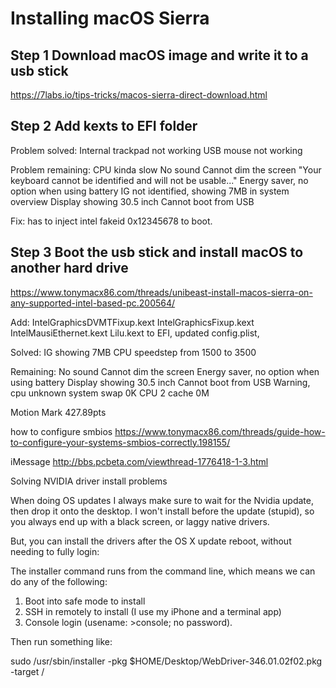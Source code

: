 # Installing macOS Sierra

## Step 1 Download macOS image and write it to a usb stick
https://7labs.io/tips-tricks/macos-sierra-direct-download.html

## Step 2 Add kexts to EFI folder
Problem solved:
  Internal trackpad not working
  USB mouse not working

Problem remaining:
  CPU kinda slow
  No sound
  Cannot dim the screen
  "Your keyboard cannot be identified and will not be usable..."
  Energy saver, no option when using battery
  IG not identified, showing 7MB in system overview
  Display showing 30.5 inch
  Cannot boot from USB

  Fix: has to inject intel fakeid 0x12345678 to boot.

## Step 3 Boot the usb stick and install macOS to another hard drive
https://www.tonymacx86.com/threads/unibeast-install-macos-sierra-on-any-supported-intel-based-pc.200564/

  Add: IntelGraphicsDVMTFixup.kext IntelGraphicsFixup.kext IntelMausiEthernet.kext Lilu.kext to EFI, updated config.plist,

  Solved:
    IG showing 7MB
    CPU speedstep from 1500 to 3500

  Remaining:
  No sound
  Cannot dim the screen
  Energy saver, no option when using battery
  Display showing 30.5 inch
  Cannot boot from USB
  Warning, cpu unknown
  system swap 0K
  CPU 2 cache 0M

Motion Mark 427.89pts



how to configure smbios
https://www.tonymacx86.com/threads/guide-how-to-configure-your-systems-smbios-correctly.198155/

iMessage
http://bbs.pcbeta.com/viewthread-1776418-1-3.html

  Solving NVIDIA driver install problems

  When doing OS updates I always make sure to wait for the Nvidia update, then drop it onto the desktop. I won't install before the update (stupid), so you always end up with a black screen, or laggy native drivers.

  But, you can install the drivers after the OS X update reboot, without needing to fully login:

  The installer command runs from the command line, which means we can do any of the following:

  1. Boot into safe mode to install
  2. SSH in remotely to install (I use my iPhone and a terminal app)
  3. Console login (usename: >console; no password).

  Then run something like:

  sudo /usr/sbin/installer -pkg $HOME/Desktop/WebDriver-346.01.02f02.pkg -target /
